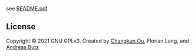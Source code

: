 see [README.pdf](./README.pdf)

## License

Copyright &copy; 2021 GNU GPLv3. Created by [Changkun Ou](https://changkun.de), Florian Lang, and [Andreas Butz](https://butz.org)

